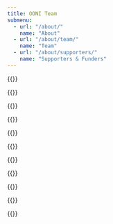 ```yaml
---
title: OONI Team
submenu:
  - url: "/about/"
    name: "About"
  - url: "/about/team/"
    name: "Team"
  - url: "/about/supporters/"
    name: "Supporters & Funders"
---
```


{{<team-listing>}}

{{<team-member name="Arturo Filastò" role="Founder & Chief Architect" email="arturo@ooni.org" pgpkey="67EF3966509986E96ACEE84E5D67CD18702287F4" twitter="hellais" img="images/arturo.jpg">}}

{{<team-member name="Maria Xynou" role="Research & Partnerships Director" email="maria@ooni.org" pgpkey="2DC8AFB6CA11B5521081FBDE2131B3BE70CA417E" twitter="agrabeli_" img="images/maria.jpg">}}

{{<team-member name="Jessie Bonisteel" role="Project Manager" email="jessie@ooni.org">}}

{{<team-member name="Simone Basso" role="Senior Research Engineer" email="simone@ooni.org" pgpkey="738877AA6C829F26A431C5F480B691277733D95B" twitter="bassosimone" img="images/simone.jpg">}}

{{<team-member name="Norbel Ambanumben" role="Mobile Developer" email="norbel@ooni.org" pgpkey="faf82a0736b1982f0de199efd312778944f4bb11">}}

{{<team-member name="Maja Komel" role="Frontend Engineer" email="maja@ooni.org" pgpkey="A22363F51398A95B593F94C8231F093C7F5D7A45">}}

{{<team-member name="Elizaveta Yachmeneva" role="Community Coordinator" email="elizaveta@ooni.org" pgpkey="0419a8e327f6a7ff3ce5099a5be5b99b31b45a4f" twitter="elyachmeneva">}}

{{<team-member name="Roberta Giassetti" role="Finance and Administration Advisor" email="roberta@ooni.org">}}

{{<team-member name="Federico Ceratto" role="Backend Engineer & Data Analyst" email="federico@ooni.org" pgpkey="7CA7DDFB333921408C6F2B966F31BC44F5177DAA">}}

{{</team-listing>}}
